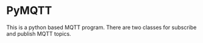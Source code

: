 # PyMQTT
This is a python based MQTT program. There are two classes for subscribe and publish MQTT topics. 
